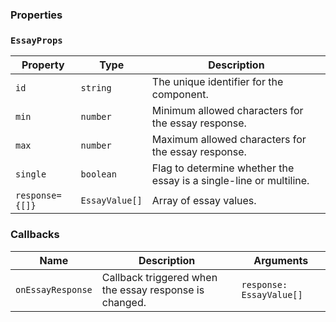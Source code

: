 ### Properties

### `EssayProps`

| Property        | Type           | Description                                                        |
| --------------- | -------------- | ------------------------------------------------------------------ |
| `id`            | `string`       | The unique identifier for the component.                           |
| `min`           | `number`       | Minimum allowed characters for the essay response.                 |
| `max`           | `number`       | Maximum allowed characters for the essay response.                 |
| `single`        | `boolean`      | Flag to determine whether the essay is a single-line or multiline. |
| `response={[]}` | `EssayValue[]` | Array of essay values.                                             |

### Callbacks

| Name              | Description                                            | Arguments                |
| ----------------- | ------------------------------------------------------ | ------------------------ |
| `onEssayResponse` | Callback triggered when the essay response is changed. | `response: EssayValue[]` |

